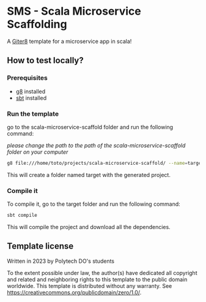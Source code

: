 # SMS - Scala Microservice Scaffolding

A [Giter8][g8] template for a microservice app in scala!
## How to test locally?

### Prerequisites

- [g8](https://www.foundweekends.org/giter8/setup.html) installed
- [sbt](https://www.scala-sbt.org/download.html) installed


### Run the template

go to the scala-microservice-scaffold folder and run the following command:

_please change the path to the path of the scala-microservice-scaffold folder on your computer_

```bash
g8 file:///home/toto/projects/scala-microservice-scaffold/ --name=target --force
```

This will create a folder named target with the generated project.

### Compile it

To compile it, go to the target folder and run the following command:

```bash
sbt compile
```

This will compile the project and download all the dependencies.

Template license
----------------
Written in 2023 by Polytech DO's students

To the extent possible under law, the author(s) have dedicated all copyright and related
and neighboring rights to this template to the public domain worldwide.
This template is distributed without any warranty. See <https://creativecommons.org/publicdomain/zero/1.0/>.

[g8]: https://www.foundweekends.org/giter8/

